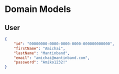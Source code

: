 # Domain Models

## User

```json
{
    "id": "00000000-0000-0000-0000-000000000000",
    "firstName": "Amichai",
    "lastName": "Mantinband",
    "email": "amichai@mantinband.com",
    "password": "Amiko1232!"
}
```